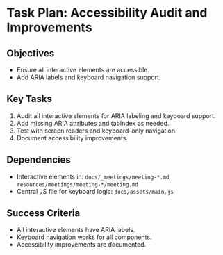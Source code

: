 <!-- markdownlint-disable-file -->

# Task Plan: Accessibility Audit and Improvements

## Objectives

- Ensure all interactive elements are accessible.
- Add ARIA labels and keyboard navigation support.

## Key Tasks

1. Audit all interactive elements for ARIA labeling and keyboard support.
2. Add missing ARIA attributes and tabindex as needed.
3. Test with screen readers and keyboard-only navigation.
4. Document accessibility improvements.

## Dependencies

- Interactive elements in: `docs/_meetings/meeting-*.md`, `resources/meetings/meeting-*/meeting.md`
- Central JS file for keyboard logic: `docs/assets/main.js`

## Success Criteria

- All interactive elements have ARIA labels.
- Keyboard navigation works for all components.
- Accessibility improvements are documented.
